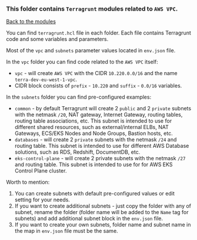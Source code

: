 ### This folder contains `Terragrunt` modules related to `AWS VPC`.  
[Back to the modules](../README.md)

You can find `terragrunt.hcl` file in each folder. Each file contains Terragrunt code and some variables and parameters.  

Most of the `vpc` and `subnets` parameter values located in `env.json` file.  

In the `vpc` folder you can find code related to the `AWS VPC` itself:
- `vpc` - will create `AWS VPC` with the CIDR `10.220.0.0/16` and the name `terra-dev-eu-west-1-vpc`.
- CIDR block consists of `prefix` - `10.220` and `suffix` - `0.0/16` variables.

In the `subnets` folder you can find pre-configured examples:
- `common` - by default Terragrunt will create 2 `public` and 2 `private` subnets with the netmask `/20`, NAT gateway, Internet Gateway, routing tables, routing table associations, etc. This subnet is intended to use for different shared resources, such as external/internal ELBs, NAT Gateways, ECS/EKS Nodes and Node Groups, Bastion hosts, etc.
- `databases` - will create 2 `private` subnets with the netmask `/24` and routing table. This subnet is intended to use for different AWS Database solutions, such as RDS, Redshift, DocumentDB, etc.
- `eks-control-plane` - will create 2 private subnets with the netmask `/27` and routing table. This subnet is intended to use for for AWS EKS Control Plane cluster.

Worth to mention:
1. You can create subnets with default pre-configured values or edit setting for your needs.
2. If you want to create additional subnets - just copy the folder with any of subnet, rename the folder (folder name will be added to the `Name` tag for subnets) and add additional subnet block in the `env.json` file.
3. If you want to create your own subnets, folder name and subnet name in the map in `env.json` file must be the same.
